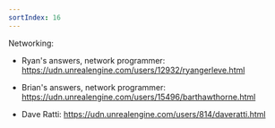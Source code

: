 ```yaml
---
sortIndex: 16
---
```

Networking:

- Ryan's answers, network programmer: <https://udn.unrealengine.com/users/12932/ryangerleve.html>

- Brian's answers, network programmer: <https://udn.unrealengine.com/users/15496/barthawthorne.html>

- Dave Ratti: <https://udn.unrealengine.com/users/814/daveratti.html>

